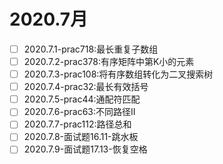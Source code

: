 # 2020.7月
- [ ] 2020.7.1-prac718:最长重复子数组
- [ ] 2020.7.2-prac378:有序矩阵中第K小的元素
- [ ] 2020.7.3-prac108:将有序数组转化为二叉搜索树
- [ ] 2020.7.4-prac32:最长有效括号
- [ ] 2020.7.5-prac44:通配符匹配
- [ ] 2020.7.6-prac63:不同路径II
- [ ] 2020.7.7-prac112:路径总和
- [ ] 2020.7.8-面试题16.11-跳水板
- [ ] 2020.7.9-面试题17.13-恢复空格